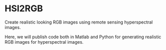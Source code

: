 # HSI2RGB
Create realistic looking RGB images using remote sensing hyperspectral images.

Here, we will publish code both in Matlab and Python for generating realistic RGB images for hyperspectral images.
